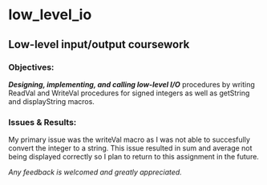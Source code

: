 # low_level_io
## Low-level input/output coursework

### **Objectives:**
***Designing, implementing, and calling low-level I/O*** procedures by writing ReadVal and WriteVal procedures for signed integers as well as getString 
and displayString macros.

### **Issues & Results:**
My primary issue was the writeVal macro as I was not able to succesfully
convert the integer to a string. This issue resulted in sum and average 
not being displayed correctly so I plan to return to this assignment in
the future.



*Any feedback is welcomed and greatly appreciated.*
